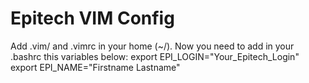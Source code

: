 Epitech VIM Config
==============

Add .vim/ and .vimrc in your home (~/).
Now you need to add in your .bashrc this variables below:
  export EPI_LOGIN="Your_Epitech_Login"
  export EPI_NAME="Firstname Lastname"
